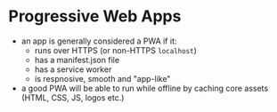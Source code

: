 
# Progressive Web Apps

 * an app is generally considered a PWA if it:
   * runs over HTTPS (or non-HTTPS `localhost`)
   * has a manifest.json file
   * has a service worker
   * is respnosive, smooth and "app-like"
 * a good PWA will be able to run while offline by caching core assets (HTML, CSS, JS, logos etc.)